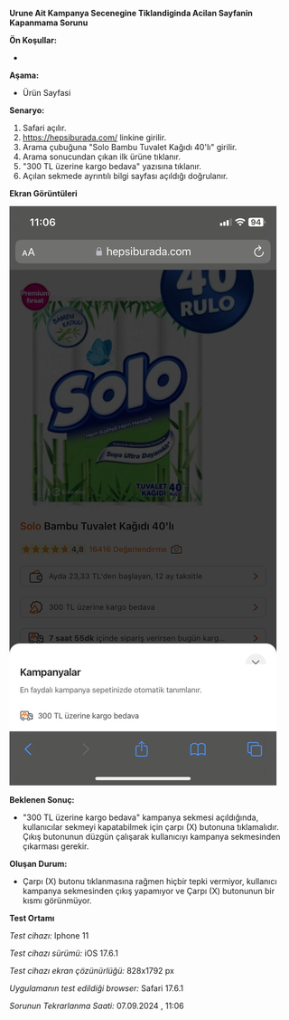 **Urune Ait Kampanya Secenegine Tiklandiginda Acilan Sayfanin Kapanmama Sorunu**

**Ön Koşullar:**

- 

**Aşama:**

- Ürün Sayfasi

**Senaryo:**

1) Safari açılır.<br>
2) https://hepsiburada.com/ linkine girilir.<br>
3) Arama çubuğuna "Solo Bambu Tuvalet Kağıdı 40'lı" girilir.<br>
4) Arama sonucundan çıkan ilk ürüne tıklanır.<br>
5) "300 TL üzerine kargo bedava" yazısına tıklanır.<br>
6) Açılan sekmede ayrıntılı bilgi sayfası açıldığı doğrulanır.<br>



**Ekran Görüntüleri**

![](images/kampanyalar-calismayan-buton.jpg)

**Beklenen Sonuç:**

- "300 TL üzerine kargo bedava" kampanya sekmesi açıldığında, kullanıcılar sekmeyi kapatabilmek için çarpı (X) butonuna tıklamalıdır. Çıkış butonunun düzgün çalışarak kullanıcıyı kampanya sekmesinden çıkarması gerekir.

**Oluşan Durum:**

- Çarpı (X) butonu tıklanmasına rağmen hiçbir tepki vermiyor, kullanıcı kampanya sekmesinden çıkış yapamıyor ve Çarpı (X) butonunun bir kısmı görünmüyor.

**Test Ortamı**

*Test cihazı:* Iphone 11

*Test cihazı sürümü:* iOS 17.6.1

*Test cihazı ekran çözünürlüğü:* 828x1792 px

*Uygulamanın test edildiği browser:* Safari 17.6.1 

*Sorunun Tekrarlanma Saati:* 07.09.2024 , 11:06